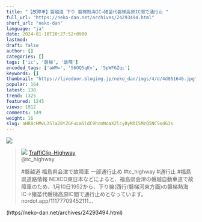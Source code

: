 ```yaml
---
title: "【故障車】磐越道 下り 磐梯熱海IC→猪苗代磐梯高原IC間で通行止 "
full_url: "https://neko-dan.net/archives/24293494.html"
short_url: "neko-dan"
language: "ja"
date: 2024-01-10T20:27:52+0900
lastmod: 
draft: false
author: []
categories: []
tags: ['ic', '磐梯', '故障']
encoded_tags: ['aWM=', '56OQ5qKv', '5pWF6Zqc']
keywords: []
thumbnail: "https://livedoor.blogimg.jp/neko_dan/imgs/4/d/4d861646.jpg"
popular: 164
latest: 138
trend: 1325
featured: 1245
views: 1912
comments: 149
weight: 16
slug: aHR0cHMvL25la28tZGFuLm5ldC9hcmNoaXZlcy8yNDI5MzQ5NC5odG1s
---
```


![](https://livedoor.blogimg.jp/neko_dan/imgs/4/d/4d861646.jpg)

<blockquote id='twibodyn1QvTEbEup'> <p> <img src='https//livedoor.blogimg.jp/neko_dan/imgs/c/0/c038d47a.jpg'> <a href='https//twitter.com/tc_highway/status/1745038743244038497' target='_blank'>TraffiClip-Highway </a><br> @tc_highway </p> <p id='twitextn1QvTEbEup'> #磐越道 福島県会津で故障車 一部通行止め #tc_highway #通行止 #福島県道路情報 NEXCO東日本などによると、福島県会津の磐越自動車道で故障車のため、1月10日1952から、下り線(西行/磐梯河東方面)の磐梯熱海IC→猪苗代磐梯高原IC間で通行止めとなっています。 nordot.app/11177709452111… </p> <p> <a href='https//twitter.com/tc_highway/status/1745038743244038497' target='_blank'></a> </p> </blockquote> 

(https//neko-dan.net/archives/24293494.html)
